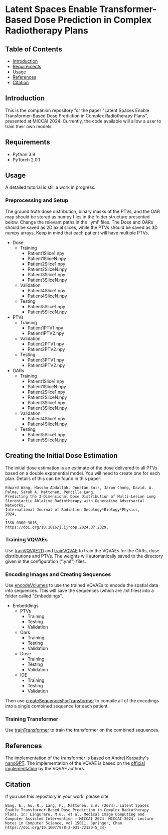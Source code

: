 # Latent Spaces Enable Transformer-Based Dose Prediction in Complex Radiotherapy Plans

## Table of Contents

- [Introduction](#introduction)
- [Requirements](#requirements)
- [Usage](#usage)
- [References](#references)
- [Citation](#citation)


## Introduction

This is the companion repository for the paper "Latent Spaces Enable Transformer-Based Dose Prediction in Complex Radiotherapy Plans", presented at MICCAI 2024. Currently, the code available will allow a user to train their own models. 

## Requirements

* Python 3.9
* PyTorch 2.0.1

## Usage

A detailed tutorial is still a work in progress.

### Preprocessing and Setup
The ground truth dose distribution, binary masks of the PTVs, and the OAR map should be stored as numpy files in the folder structure presented below. Change the relevant paths in the '.yml' files. The Dose and OARs should be saved as 2D axial slices, while the PTVs should be saved as 3D numpy arrays. Keep in mind that each patient will have multiple PTVs.

- Dose  
  - Training
    - Patient1Slice1.npy
    - Patient1SliceN.npy
    - Patient2Slice1.npy
    - Patient2SliceN.npy
    - Patient3Slice1.npy
    - Patient3SliceN.npy
  - Validation
    - Patient4Slice1.npy
    - Patient4SliceN.npy
  - Testing
    - Patient5Slice1.npy
    - Patient5SliceN.npy
- PTVs  
  - Training
    - Patient1PTV1.npy
    - Patient1PTV2.npy
  - Validation
    - Patient2PTV1.npy
    - Patient2PTV2.npy
  - Testing
    - Patient3PTV1.npy
    - Patient3PTV2.npy
- OARs  
  - Training
    - Patient1Slice1.npy
    - Patient1SliceN.npy
    - Patient2Slice1.npy
    - Patient2SliceN.npy
    - Patient3Slice1.npy
    - Patient3SliceN.npy
  - Validation
    - Patient4Slice1.npy
    - Patient4SliceN.npy
  - Testing
    - Patient5Slice1.npy
    - Patient5SliceN.npy

## Creating the Initial Dose Estimation
The initial dose estimation is an estimate of the dose delivered to all PTVs based on a double exponential model. You will need to create one for each plan. Details of this can be found in this paper:

```
Edward Wang, Hassan Abdallah, Jonatan Snir, Jaron Chong, David. A. Palma, Sarah A. Mattonen, Pencilla Lang,
Predicting the 3-Dimensional Dose Distribution of Multi-Lesion Lung Stereotactic Ablative Radiotherapy with Generative Adversarial Networks,
International Journal of Radiation Oncology*Biology*Physics,
2024,
,
ISSN 0360-3016,
https://doi.org/10.1016/j.ijrobp.2024.07.2329.
```

### Training VQVAEs
Use [trainVQVAE2D](https://github.com/edwardwang1/LDFormer/blob/main/trainVQVAE2D.py) and [trainVQVAE](https://github.com/edwardwang1/LDFormer/blob/main/trainVQVAE.py) to train the VQVAEs for the OARs, dose distributions and PTVs. The weights will automatically saved to the directory given in the configuration (".yml") files.

### Encoding Images and Creating Sequences
Use [encodeVolumes](https://github.com/edwardwang1/LDFormer/blob/main/encodeVolumes.py) to use the trained VQVAEs to encode the spatial data into sequences. This will save the sequences (which are .txt files) into a folder called "Embeddings".
- Embeddings
  - PTVs
    - Training
    - Testing
    - Validation
  - Oars
    - Training
    - Testing
    - Validation
  - Dose
    - Training
    - Testing
    - Validation
  - IDE
    - Training
    - Testing
    - Validation
   
Then use [createSequencesForTransformer](https://github.com/edwardwang1/LDFormer/blob/main/createSequencesForTransformer.py) to compile all of the encodings into a single combined sequence for each patient.

### Training Transformer
Use [trainTransformer](https://github.com/edwardwang1/LDFormer/blob/main/trainTransformer.py) to train the transformer on the combined sequences.

## References

The implementation of the transformer is based on Andrej Karpathy's [nanoGPT](https://github.com/karpathy/nanoGPT).
The implementation of the VQVAE is based on the [official implementation](https://colab.research.google.com/github/zalandoresearch/pytorch-vq-vae/blob/master/vq-vae.ipynb) by the VQVAE authors.

## Citation

If you use this repostiory in your work, please cite: 

```
Wang, E., Au, R., Lang, P., Mattonen, S.A. (2024). Latent Spaces Enable Transformer-Based Dose Prediction in Complex Radiotherapy Plans. In: Linguraru, M.G., et al. Medical Image Computing and Computer Assisted Intervention – MICCAI 2024. MICCAI 2024. Lecture Notes in Computer Science, vol 15011. Springer, Cham. https://doi.org/10.1007/978-3-031-72120-5_34}
```


